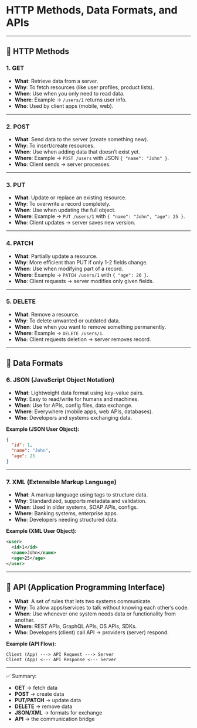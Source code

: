 # HTTP Methods, Data Formats, and APIs
---

## 🔹 HTTP Methods

### 1. GET
- **What**: Retrieve data from a server.  
- **Why**: To fetch resources (like user profiles, product lists).  
- **When**: Use when you only need to read data.  
- **Where**: Example → `/users/1` returns user info.  
- **Who**: Used by client apps (mobile, web).  

---

### 2. POST
- **What**: Send data to the server (create something new).  
- **Why**: To insert/create resources.  
- **When**: Use when adding data that doesn’t exist yet.  
- **Where**: Example → `POST /users` with JSON `{ "name": "John" }`.  
- **Who**: Client sends → server processes.  

---

### 3. PUT
- **What**: Update or replace an existing resource.  
- **Why**: To overwrite a record completely.  
- **When**: Use when updating the full object.  
- **Where**: Example → `PUT /users/1` with `{ "name": "John", "age": 25 }`.  
- **Who**: Client updates → server saves new version.  


---

### 4. PATCH
- **What**: Partially update a resource.  
- **Why**: More efficient than PUT if only 1-2 fields change.  
- **When**: Use when modifying part of a record.  
- **Where**: Example → `PATCH /users/1` with `{ "age": 26 }`.  
- **Who**: Client requests → server modifies only given fields.  

---

### 5. DELETE
- **What**: Remove a resource.  
- **Why**: To delete unwanted or outdated data.  
- **When**: Use when you want to remove something permanently.  
- **Where**: Example → `DELETE /users/1`.  
- **Who**: Client requests deletion → server removes record.  

---

## 🔹 Data Formats

### 6. JSON (JavaScript Object Notation)
- **What**: Lightweight data format using key–value pairs.  
- **Why**: Easy to read/write for humans and machines.  
- **When**: Use for APIs, config files, data exchange.  
- **Where**: Everywhere (mobile apps, web APIs, databases).  
- **Who**: Developers and systems exchanging data.  

**Example (JSON User Object):**
```json
{
  "id": 1,
  "name": "John",
  "age": 25
}
```

---

### 7. XML (Extensible Markup Language)
- **What**: A markup language using tags to structure data.  
- **Why**: Standardized, supports metadata and validation.  
- **When**: Used in older systems, SOAP APIs, configs.  
- **Where**: Banking systems, enterprise apps.  
- **Who**: Developers needing structured data.  

**Example (XML User Object):**
```xml
<user>
  <id>1</id>
  <name>John</name>
  <age>25</age>
</user>
```

---

## 🔹 API (Application Programming Interface)
- **What**: A set of rules that lets two systems communicate.  
- **Why**: To allow apps/services to talk without knowing each other’s code.  
- **When**: Use whenever one system needs data or functionality from another.  
- **Where**: REST APIs, GraphQL APIs, OS APIs, SDKs.  
- **Who**: Developers (client) call API → providers (server) respond.  

**Example (API Flow):**
```
Client (App) ---> API Request ---> Server
Client (App) <--- API Response <--- Server
```

---

✅ Summary:
- **GET** → fetch data  
- **POST** → create data  
- **PUT/PATCH** → update data  
- **DELETE** → remove data  
- **JSON/XML** → formats for exchange  
- **API** → the communication bridge  
